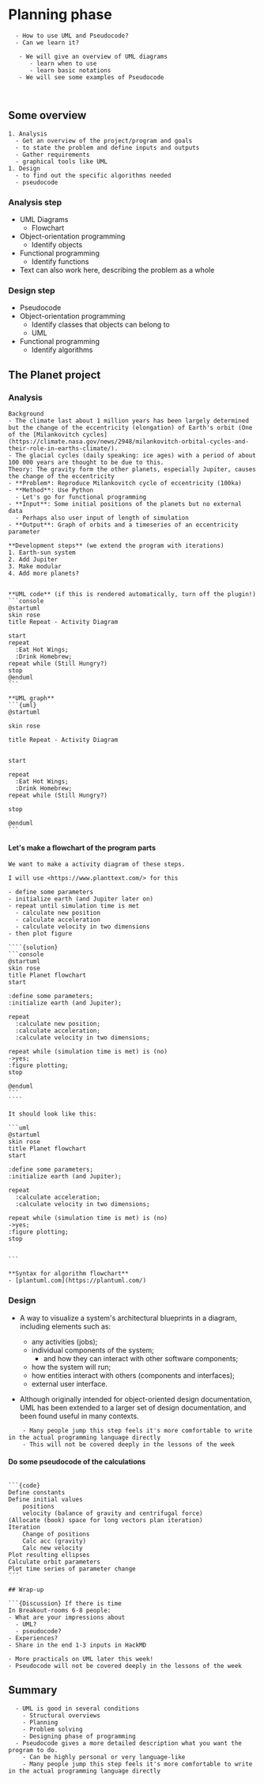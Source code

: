 # Planning phase

```{questions}
  - How to use UML and Pseudocode?
  - Can we learn it?
```

```{Objectives}
   - We will give an overview of UML diagrams
      - learn when to use
      - learn basic notations
   - We will see some examples of Pseudocode   
   
```

```{instructor-note}
```

## Some overview

```{admonition} The planning steps
1. Analysis
  - Get an overview of the project/program and goals
  - to state the problem and define inputs and outputs
  - Gather requirements
  - graphical tools like UML
1. Design
  - to find out the specific algorithms needed
  - pseudocode
```

### Analysis step
- UML Diagrams
  - Flowchart 
- Object-orientation programming
  - Identify objects
- Functional programming
  - Identify functions  
- Text can also work here, describing the problem as a whole

### Design step

- Pseudocode
- Object-orientation programming
  - Identify classes that objects can belong to
  - UML
- Functional programming
  - Identify algorithms 

## The Planet project

### Analysis

```{admonition} Planet project
Background
- The climate last about 1 million years has been largely determined but the change of the eccentricity (elongation) of Earth's orbit (One of the [Milankovitch cycles](https://climate.nasa.gov/news/2948/milankovitch-orbital-cycles-and-their-role-in-earths-climate/).
- The glacial cycles (daily speaking: ice ages) with a period of about 100 000 years are thought to be due to this.
Theory: The gravity form the other planets, especially Jupiter, causes the change of the eccentricity
- **Problem*: Reproduce Milankovitch cycle of eccentricity (100ka)
- **Method**: Use Python
  - Let's go for functional programming
- **Input**: Some initial positions of the planets but no external data
  - Perhaps also user input of length of simulation
- **Output**: Graph of orbits and a timeseries of an eccentricity parameter

**Development steps** (we extend the program with iterations)
1. Earth-sun system
2. Add Jupiter
3. Make modular
4. Add more planets?
```

`````{admonition} PlantUML Cheat sheet

**UML code** (if this is rendered automatically, turn off the plugin!)
```console
@startuml
skin rose
title Repeat - Activity Diagram

start
repeat
  :Eat Hot Wings;
  :Drink Homebrew;
repeat while (Still Hungry?)
stop
@enduml
```

**UML graph**
```{uml}
@startuml

skin rose

title Repeat - Activity Diagram 


start

repeat
  :Eat Hot Wings;
  :Drink Homebrew;
repeat while (Still Hungry?)

stop

@enduml
```
``````

#### Let's make a flowchart of the program parts

``````{exercise}
We want to make a activity diagram of these steps.

I will use <https://www.planttext.com/> for this

- define some parameters
- initialize earth (and Jupiter later on)
- repeat until simulation time is met
  - calculate new position
  - calculate acceleration
  - calculate velocity in two dimensions
- then plot figure 

````{solution}
```console
@startuml
skin rose
title Planet flowchart
start

:define some parameters;
:initialize earth (and Jupiter);

repeat
  :calculate new position;
  :calculate acceleration;
  :calculate velocity in two dimensions;

repeat while (simulation time is met) is (no)
->yes;
:figure plotting;
stop

@enduml
```
````

It should look like this:

```uml
@startuml
skin rose
title Planet flowchart
start

:define some parameters;
:initialize earth (and Jupiter);

repeat
  :calculate acceleration;
  :calculate velocity in two dimensions;

repeat while (simulation time is met) is (no)
->yes;
:figure plotting;
stop


```

```````

```{seealso}
**Syntax for algorithm flowchart**
- [plantuml.com](https://plantuml.com/)
```

### Design

- A way to visualize a system's architectural blueprints in a diagram, including elements such as:
  - any activities (jobs);
  - individual components of the system;
    - and how they can interact with other software components;
  - how the system will run;
  - how entities interact with others (components and interfaces);
  - external user interface.

- Although originally intended for object-oriented design documentation, UML has been extended to a larger set of design documentation, and been found useful in many contexts.

```{note}
    - Many people jump this step feels it's more comfortable to write in the actual programming language directly
    - This will not be covered deeply in the lessons of the week
```



#### Do some pseudocode of the calculations

```{Challenge} Demo of Pseudocode

```{code}
Define constants
Define initial values
	positions
	velocity (balance of gravity and centrifugal force)
(Allocate (book) space for long vectors	plan iteration)
Iteration
	Change of positions
	Calc acc (gravity)
	Calc new velocity
Plot resulting ellipses
Calculate orbit parameters
Plot time series of parameter change
´´´

## Wrap-up

```{Discussion} If there is time
In Breakout-rooms 6-8 people:
- What are your impressions about
  - UML?
  - pseudocode?
- Experiences?
- Share in the end 1-3 inputs in HackMD
```

```{note}
- More practicals on UML later this week!
- Pseudocode will not be covered deeply in the lessons of the week
```


## Summary

````{Keypoints}
  - UML is good in several conditions
    - Structural overviews
    - Planning
    - Problem solving
    - Designing phase of programming
  - Pseudocode gives a more detailed description what you want the program to do.
    - Can be highly personal or very language-like
    - Many people jump this step feels it's more comfortable to write in the actual programming language directly
```` 
